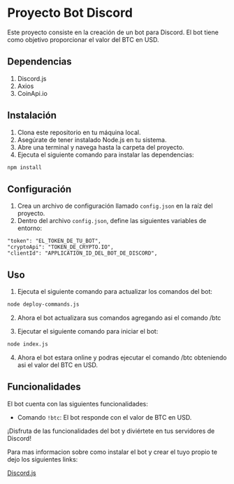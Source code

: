 # Proyecto Bot Discord

Este proyecto consiste en la creación de un bot para Discord. El bot tiene como objetivo proporcionar el valor del BTC en USD.

## Dependencias

1. Discord.js
2. Axios
3. CoinApi.io

## Instalación

1. Clona este repositorio en tu máquina local.
2. Asegúrate de tener instalado Node.js en tu sistema.
3. Abre una terminal y navega hasta la carpeta del proyecto.
4. Ejecuta el siguiente comando para instalar las dependencias:

```bash
npm install
```

## Configuración

1. Crea un archivo de configuración llamado `config.json` en la raíz del proyecto.
2. Dentro del archivo `config.json`, define las siguientes variables de entorno:

```plaintext
"token": "EL_TOKEN_DE_TU_BOT",
"cryptoApi": "TOKEN_DE_CRYPTO.IO",
"clientId": "APPLICATION_ID_DEL_BOT_DE_DISCORD",
```

## Uso

1. Ejecuta el siguiente comando para actualizar los comandos del bot:

```bash
node deploy-commands.js
```

2. Ahora el bot actualizara sus comandos agregando asi el comando /btc

3. Ejecutar el siguiente comando para iniciar el bot:

```bash
node index.js
```

4. Ahora el bot estara online y podras ejecutar el comando /btc obteniendo asi el valor del BTC en USD.

## Funcionalidades

El bot cuenta con las siguientes funcionalidades:

- Comando `!btc`: El bot responde con el valor de BTC en USD.

¡Disfruta de las funcionalidades del bot y diviértete en tus servidores de Discord!

Para mas informacion sobre como instalar el bot y crear el tuyo propio te dejo los siguientes links:

[Discord.js](https://discordjs.guide/)